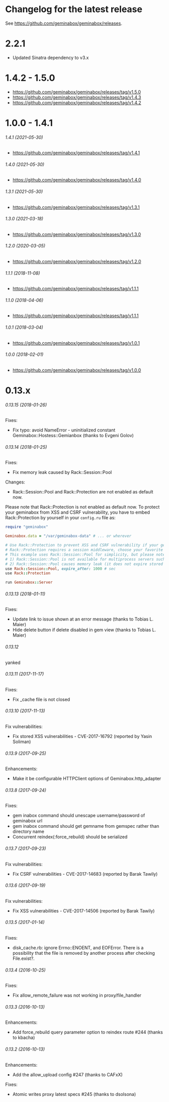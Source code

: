 # Changelog for the latest release

See https://github.com/geminabox/geminabox/releases.

# 2.2.1
 - Updated Sinatra dependency to v3.x

# 1.4.2 - 1.5.0

- https://github.com/geminabox/geminabox/releases/tag/v1.5.0
- https://github.com/geminabox/geminabox/releases/tag/v1.4.3
- https://github.com/geminabox/geminabox/releases/tag/v1.4.2

# 1.0.0 - 1.4.1

###### 1.4.1 (2021-05-30)

- https://github.com/geminabox/geminabox/releases/tag/v1.4.1
###### 1.4.0 (2021-05-30)

- https://github.com/geminabox/geminabox/releases/tag/v1.4.0

###### 1.3.1 (2021-05-30)

- https://github.com/geminabox/geminabox/releases/tag/v1.3.1

###### 1.3.0 (2021-03-18)

- https://github.com/geminabox/geminabox/releases/tag/v1.3.0

###### 1.2.0 (2020-03-05)

- https://github.com/geminabox/geminabox/releases/tag/v1.2.0

###### 1.1.1 (2018-11-08)

- https://github.com/geminabox/geminabox/releases/tag/v1.1.1

###### 1.1.0 (2018-04-06)

- https://github.com/geminabox/geminabox/releases/tag/v1.1.1

###### 1.0.1 (2018-03-04)

- https://github.com/geminabox/geminabox/releases/tag/v1.0.1

###### 1.0.0 (2018-02-01)

- https://github.com/geminabox/geminabox/releases/tag/v1.0.0

# 0.13.x

###### 0.13.15 (2018-01-26)

Fixes:

* Fix typo: avoid NameError - uninitialized constant Geminabox::Hostess::Gemianbox (thanks to Evgeni Golov)

###### 0.13.14 (2018-01-25)

Fixes:

* Fix memory leak caused by Rack::Session::Pool

Changes:

* Rack::Session::Pool and Rack::Protection are not enabled as default now.

Please note that Rack::Protection is not enabled as default now.
To protect your geminabox from XSS and CSRF vulnerability,
you have to embed Rack::Protection by yourself in your `config.ru` file as:

```ruby
require "geminabox"

Geminabox.data = "/var/geminabox-data" # ... or wherever

# Use Rack::Protection to prevent XSS and CSRF vulnerability if your geminabox server is open public.
# Rack::Protection requires a session middleware, choose your favorite one such as Rack::Session::Memcache.
# This example uses Rack::Session::Pool for simplicity, but please note that:
# 1) Rack::Session::Pool is not available for multiprocess servers such as unicorn
# 2) Rack::Session::Pool causes memory leak (it does not expire stored `@pool` hash)
use Rack::Session::Pool, expire_after: 1000 # sec
use Rack::Protection

run Geminabox::Server
```

###### 0.13.13 (2018-01-11)

Fixes:

* Update link to issue shown at an error message (thanks to Tobias L. Maier)
* Hide delete button if delete disabled in gem view (thanks to Tobias L. Maier)

###### 0.13.12

yanked

###### 0.13.11 (2017-11-17)

Fixes:

* Fix \_cache file is not closed

###### 0.13.10 (2017-11-13)

Fix vulnerabilities:

* Fix stored XSS vulnerabilities - CVE-2017-16792 (reported by Yasin Soliman)

###### 0.13.9 (2017-09-25)

Enhancements:

* Make it be configurable HTTPClient options of Geminabox.http_adapter

###### 0.13.8 (2017-09-24)

Fixes:

* gem inabox command should unescape username/password of geminabox url
* gem inabox command should get gemname from gemspec rather than directory name
* Concurrent reindex(:force_rebuild) should be serialized

###### 0.13.7 (2017-09-23)

Fix vulnerabilities:

* Fix CSRF vulnerabilities - CVE-2017-14683 (reported by Barak Tawily)

###### 0.13.6 (2017-09-19)

Fix vulnerabilities:

* Fix XSS vulnerabilities - CVE-2017-14506 (reported by Barak Tawily)

###### 0.13.5 (2017-01-14)

Fixes:

* disk_cache.rb: ignore Errno::ENOENT, and EOFError. There is a possibility that the file is removed by another process after checking File.exist?.

###### 0.13.4 (2016-10-25)

Fixes:

* Fix allow_remote_failure was not working in proxy/file_handler

###### 0.13.3 (2016-10-13)

Enhancements:

* Add force_rebuild query parameter option to reindex route #244 (thanks to kbacha)

###### 0.13.2 (2016-10-13)

Enhancements:

* Add the allow_upload config #247 (thanks to CAFxX)

Fixes:

* Atomic writes proxy latest specs #245 (thanks to dsolsona)
